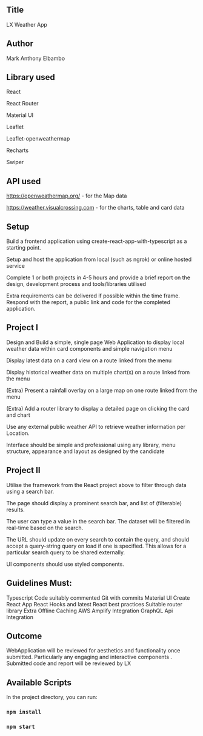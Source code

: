 ## Title
LX Weather App

## Author
Mark Anthony Elbambo

## Library used
React

React Router

Material UI

Leaflet

Leaflet-openweathermap

Recharts

Swiper


## API used
https://openweathermap.org/ - for the Map data

https://weather.visualcrossing.com - for the charts, table and card data


## Setup
Build a frontend application using create-react-app-with-typescript as a starting point.

Setup and host the application from local (such as ngrok) or online hosted service

Complete 1 or both projects in 4-5 hours and provide a brief report on the design,
development process and tools/libraries utilised

Extra requirements can be delivered if possible within the time frame. Respond with the
report, a public link and code for the completed application.

## Project I
Design and Build a simple, single page Web Application to display local weather data within
card components and simple navigation menu

Display latest data on a card view on a route linked from the menu

Display historical weather data on multiple chart(s) on a route linked from the menu

(Extra) Present a rainfall overlay on a large map on one route linked from the menu

(Extra) Add a router library to display a detailed page on clicking the card and chart

Use any external public weather API to retrieve weather information per Location.

Interface should be simple and professional using any library, menu structure, appearance
and layout as designed by the candidate
## Project II
Utilise the framework from the React project above to filter through data using a search bar.

The page should display a prominent search bar, and list of (filterable) results.

The user can type a value in the search bar. The dataset will be filtered in real-time based on
the search.

The URL should update on every search to contain the query, and should accept a
query-string query on load if one is specified. This allows for a particular search query to be
shared externally.

UI components should use styled components.

## Guidelines Must:
Typescript
Code suitably commented
Git with commits
Material UI
Create React App
React Hooks and latest React best practices
Suitable router library
Extra
Offline Caching
AWS Amplify Integration
GraphQL Api Integration

## Outcome
WebApplication will be reviewed for aesthetics and functionality once submitted. Particularly
any engaging and interactive components . Submitted code and report will be reviewed by
LX

## Available Scripts
In the project directory, you can run:
### `npm install`

### `npm start`

